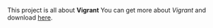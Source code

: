 This project is all about **Vigrant**
You can get more about *Vigrant* and download [here](https://intranet.alxswe.com/rltoken/rTqEUgxwGx2C-11h6lLcQA).
